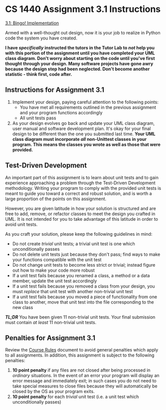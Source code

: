 # CS 1440 Assignment 3.1 Instructions

[3.1: Bingo! Implementation](https://usu.instructure.com/courses/547414/assignments/2698428 "3.1: Bingo! Implementation")

Armed with a well-thought out design, now it is your job to realize in Python code the system you have created.

**I have _specifically_  instructed the tutors in the Tutor Lab to  _not_  help you with this portion of the assignment until you have completed your UML class diagram. Don't worry about starting on the code until you've first thought through your design. Many software projects have gone awry because the design step had been neglected. Don't become another statistic - think first, code after.**


## Instructions for Assignment 3.1

1.  Implement your design, paying careful attention to the following points:
    -   You have met all requirements outlined in the previous assignment and
        your program functions accordingly
    -   All unit tests pass
2.  As your design evolves go back and update your UML class diagram, user
    manual and software development plan.  It's okay for your final design to
    be different than the one you submitted last time.  **Your UML class
    diagram must incorporate *all* non-Unittest classes in your program.  This
    means the classes you wrote as well as those that were provided.**


## Test-Driven Development

An important part of this assignment is to learn about unit tests and to gain
experience approaching a problem through the Test-Driven Development
methodology.  Writing your program to comply with the provided unit tests is
meant to guide you toward a correct and robust solution, and is worth a large
proportion of the points on this assignment.

However, you are given latitude in how your solution is structured and are free
to add, remove, or refactor classes to meet the design you crafted in UML.
It is not intended for you to take advantage of this latitude in order to avoid
unit tests.

As you craft your solution, please keep the following guidelines in mind:

*   Do not create  _trivial_  unit tests; a trivial unit test is one which unconditionally passes
*   Do not delete unit tests just because they don't pass; find ways to make your functions compatible with the unit test
*   Do not change unit tests to become less strict or trivial; instead figure out how to make your code more robust
*   If a unit test fails because you renamed a class, a method or a data member, update the unit test accordingly
*   If a unit test fails because you removed a class from your design, you must _replace_  that unit test with another non-trivial unit test
*   If a unit test fails because you moved a piece of functionality from one class to another, move that unit test into the file corresponding to the new class

_**TL;DR**_ You have been given 11 non-trivial unit tests.  Your final submission must contain _at least_  11 non-trivial unit tests.


## Penalties for Assignment 3.1

Review the [Course Rules](https://gitlab.cs.usu.edu/erik.falor/fa19-cs1440-lecturenotes/blob/master/Course_Rules.md)
document to avoid general penalties which apply to all assignments. In
addition, this assignment is subject to the following penalties:

1.  **10 point penalty** if any files are not closed after being processed in
    _ordinary_  situations.  In the event of an error your program will display
    an error message and immediately exit; in such cases you do not need to
    take special measures to close files because they will automatically be
    closed by the OS as your program exits.
2.  **10 point penalty** for each  _trivial_ unit test (i.e. a unit test which unconditionally passes)
